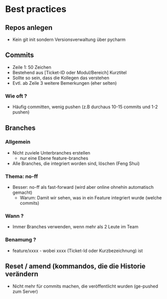 # Best practices 

## Repos anlegen 

 * Kein git init sondern Versionsverwaltung über pycharm

## Commits 

 * Zeile 1: 50 Zeichen
 * Bestehend aus [Ticket-ID oder Modul/Bereich] Kurztitel
 * Sollte so sein, dass die Kollegen das verstehen
 * Evtl. ab Zeile 3 weitere Bemerkungen (eher selten) 

### Wie oft ?

  * Häufig committen, wenig pushen (z.B durchaus 10-15 commits und 1-2 pushen)

## Branches 

### Allgemein 

  * Nicht zuviele Unterbranches erstellen
    * nur eine Ebene feature-branches
  * Alle Branches, die integriert worden sind, löschen (Feng Shui)

### Thema: no-ff 

  * Besser: no-ff als fast-forward (wird aber online ohnehin automatisch gemacht)
    * Warum: Damit wir sehen, was in ein Feature integriert wurde (welche commits)
 
### Wann ? 

  * Immer Branches verwenden, wenn mehr als 2 Leute im Team

### Benamung ?

   * feature/xxxx - wobei xxxx (Ticket-Id oder Kurzbezeichnung) ist 

## Reset / amend (kommandos, die die Historie verändern

  * Nicht mehr für commits machen, die veröffentlicht wurden (ge-pushed zum Server)
